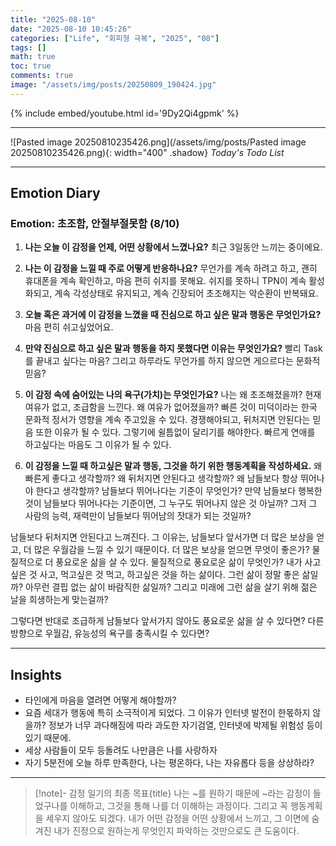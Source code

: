 ```yaml
---
title: "2025-08-10"
date: "2025-08-10 10:45:26"
categories: ["Life", "회피형 극복", "2025", "08"]
tags: []
math: true
toc: true
comments: true
image: "/assets/img/posts/20250809_190424.jpg"
---
```


{% include embed/youtube.html id='9Dy2Qi4gpmk' %}



---

![Pasted image 20250810235426.png](/assets/img/posts/Pasted image 20250810235426.png){: width="400" .shadow}
_Today's Todo List_

---
## Emotion Diary
### Emotion: 초조함, 안절부절못함 (8/10)

1. **나는 오늘 이 감정을 언제, 어떤 상황에서 느꼈나요?**
최근 3일동안 느끼는 중이에요.

2. **나는 이 감정을 느낄 때 주로 어떻게 반응하나요?**
무언가를 계속 하려고 하고, 괜히 휴대폰을 계속 확인하고, 마음 편히 쉬지를 못해요. 쉬지를 못하니 TPN이 계속 활성화되고, 계속 각성상태로 유지되고, 계속 긴장되어 초조해지는 악순환이 반복돼요.

3. **오늘 혹은 과거에 이 감정을 느꼈을 때 진심으로 하고 싶은 말과 행동은 무엇인가요?**
마음 편히 쉬고싶었어요.

4. **만약 진심으로 하고 싶은 말과 행동을 하지 못했다면 이유는 무엇인가요?**
빨리 Task를 끝내고 싶다는 마음? 그리고 하루라도 무언가를 하지 않으면 게으르다는 문화적 믿음?

5. **이 감정 속에 숨어있는 나의 욕구(가치)는 무엇인가요?**
나는 왜 초조해졌을까? 현재 여유가 없고, 조급함을 느낀다. 왜 여유가 없어졌을까? 빠른 것이 미덕이라는 한국 문화적 정서가 영향을 계속 주고있을 수 있다. 경쟁해야되고, 뒤처지면 안된다는 믿음 또한 이유가 될 수 있다. 그렇기에 쉴틈없이 달리기를 해야한다. 빠르게 연애를 하고싶다는 마음도 그 이유가 될 수 있다. 

6. **이 감정을 느낄 때 하고싶은 말과 행동, 그것을 하기 위한 행동계획을 작성하세요.**
왜 빠른게 좋다고 생각할까? 왜 뒤처지면 안된다고 생각할까? 왜 남들보다 항상 뛰어나야 한다고 생각할까? 남들보다 뛰어나다는 기준이 무엇인가? 만약 남들보다 행복한 것이 남들보다 뛰어나다는 기준이면, 그 누구도 뛰어나지 않은 것 아닐까? 그저 그 사람의 능력, 재력만이 남들보다 뛰어남의 잣대가 되는 것일까? 

남들보다 뒤처지면 안된다고 느껴진다. 그 이유는, 남들보다 앞서가면 더 많은 보상을 얻고, 더 많은 우월감을 느낄 수 있기 때문이다. 더 많은 보상을 얻으면 무엇이 좋은가? 물질적으로 더 풍요로운 삶을 살 수 있다. 물질적으로 풍요로운 삶이 무엇인가? 내가 사고싶은 것 사고, 먹고싶은 것 먹고, 하고싶은 것을 하는 삶이다. 그런 삶이 정말 좋은 삶일까? 아무런 결핍 없는 삶이 바람직한 삶일까? 그리고 미래에 그런 삶을 살기 위해 젊은 날을 희생하는게 맞는걸까? 

그렇다면 반대로 조급하게 남들보다 앞서가지 않아도 풍요로운 삶을 살 수 있다면? 다른 방향으로 우월감, 유능성의 욕구를 충족시킬 수 있다면?

---
## Insights

- 타인에게 마음을 열려면 어떻게 해야할까?
- 요즘 세대가 행동에 특히 소극적이게 되었다. 그 이유가 인터넷 발전이 한몫하지 않을까? 정보가 너무 과다해짐에 따라 과도한 자기검열, 인터넷에 박제될 위험성 등이 있기 때문에.
- 세상 사람들이 모두 등돌려도 나만큼은 나를 사랑하자
- 자기 5분전에 오늘 하루 만족한다, 나는 평온하다, 나는 자유롭다 등을 상상하라?

---

> [!note]- 감정 일기의 최종 목표{title}
> 나는 ~를 원하기 때문에 ~라는 감정이 들었구나를 이해하고, 그것을 통해 나를 더 이해하는 과정이다.
> 그리고 꼭 행동계획을 세우지 않아도 되겠다. 내가 어떤 감정을 어떤 상황에서 느끼고, 그 이면에 숨겨진 내가 진정으로 원하는게 무엇인지 파악하는 것만으로도 큰 도움이다.